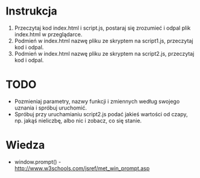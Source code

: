 # Instrukcja
1. Przeczytaj kod index.html i script.js, postaraj się zrozumieć i odpal plik index.html w przeglądarce.
2. Podmień w index.html nazwę pliku ze skryptem na script1.js, przeczytaj kod i odpal.
3. Podmień w index.html nazwę pliku ze skryptem na script2.js, przeczytaj kod i odpal.

# TODO
* Pozmieniaj parametry, nazwy funkcji i zmiennych według swojego uznania i spróbuj uruchomić.
* Spróbuj przy uruchamianiu script2.js podać jakieś wartości od czapy, np. jakąś nieliczbę, albo nic i zobacz, co się stanie.

# Wiedza
* window.prompt() - http://www.w3schools.com/jsref/met_win_prompt.asp
